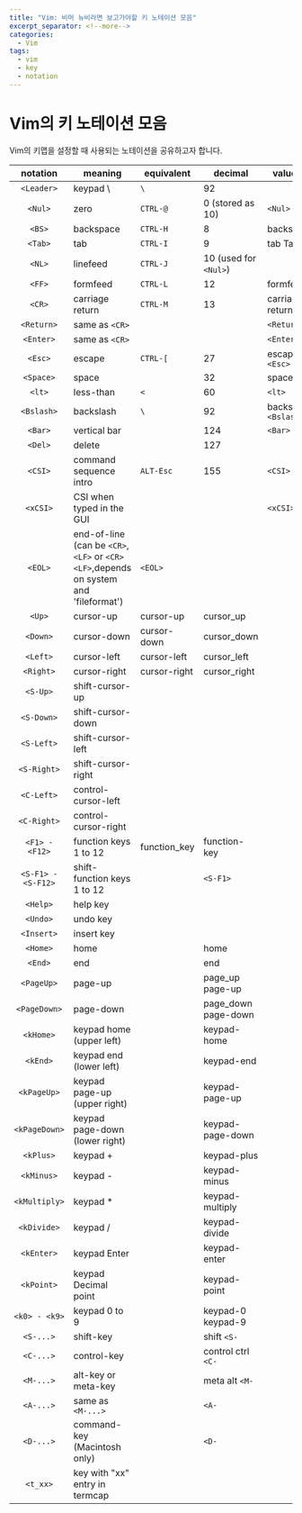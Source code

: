 ```yaml
---
title: "Vim: 비머 뉴비라면 보고가야할 키 노테이션 모음"
excerpt_separator: <!--more-->
categories:
  - Vim 
tags: 
  - vim 
  - key 
  - notation 
---
```


# Vim의 키 노테이션 모음
Vim의 키맵을 설정할 때 사용되는 노테이션을 공유하고자 합니다.
<!--more-->

| notation           | meaning                                                                              | equivalent   | decimal               | value(s)             |
| :--------:         | ---------                                                                            | ------------ | ---------             | ----------           |
| `<Leader>`         | keypad \                                                                             | `\`          | 92                    |                      |
| `<Nul>`            | zero                                                                                 | `CTRL-@`     | 0 (stored as 10)      | `<Nul>`              |
| `<BS>`             | backspace                                                                            | `CTRL-H`     | 8                     | backspace            |
| `<Tab>`            | tab                                                                                  | `CTRL-I`     | 9                     | tab Tab              |
| `<NL>`             | linefeed                                                                             | `CTRL-J`     | 10 (used for `<Nul>`) |                      |
| `<FF>`             | formfeed                                                                             | `CTRL-L`     | 12                    | formfeed             |
| `<CR>`             | carriage return                                                                      | `CTRL-M`     | 13                    | carriage-return      |
| `<Return>`         | same as `<CR>`                                                                       |              |                       | `<Return>`           |
| `<Enter>`          | same as `<CR>`                                                                       |              |                       | `<Enter>`            |
| `<Esc>`            | escape                                                                               | `CTRL-[`     | 27                    | escape `<Esc>`       |
| `<Space>`          | space                                                                                |              | 32                    | space                |
| `<lt>`             | less-than                                                                            | `<`          | 60                    | `<lt>`               |
| `<Bslash>`         | backslash                                                                            | `\`          | 92                    | backslash `<Bslash>` |
| `<Bar>`            | vertical bar                                                                         |              | 124                   | `<Bar>`              |
| `<Del>`            | delete                                                                               |              | 127                   |                      |
| `<CSI>`            | command sequence intro                                                               | `ALT-Esc`    | 155                   | `<CSI>`              |
| `<xCSI>`           | CSI when typed in the GUI                                                            |              |                       | `<xCSI>`             |
| `<EOL>`            | end-of-line (can be `<CR>`, `<LF>` or `<CR><LF>`,depends on system and 'fileformat') | `<EOL>`      |                       |                      |
| `<Up>`             | cursor-up                                                                            | cursor-up    | cursor_up             |                      |
| `<Down>`           | cursor-down                                                                          | cursor-down  | cursor_down           |                      |
| `<Left>`           | cursor-left                                                                          | cursor-left  | cursor_left           |                      |
| `<Right>`          | cursor-right                                                                         | cursor-right | cursor_right          |                      |
| `<S-Up>`           | shift-cursor-up                                                                      |              |                       |                      |
| `<S-Down>`         | shift-cursor-down                                                                    |              |                       |                      |
| `<S-Left>`         | shift-cursor-left                                                                    |              |                       |                      |
| `<S-Right>`        | shift-cursor-right                                                                   |              |                       |                      |
| `<C-Left>`         | control-cursor-left                                                                  |              |                       |                      |
| `<C-Right>`        | control-cursor-right                                                                 |              |                       |                      |
| `<F1> - <F12>`     | function keys 1 to 12                                                                | function_key | function-key          |                      |
| `<S-F1> - <S-F12>` | shift-function keys 1 to 12                                                          |              | `<S-F1>`              |                      |
| `<Help>`           | help key                                                                             |              |                       |                      |
| `<Undo>`           | undo key                                                                             |              |                       |                      |
| `<Insert>`         | insert key                                                                           |              |                       |                      |
| `<Home>`           | home                                                                                 |              | home                  |                      |
| `<End>`            | end                                                                                  |              | end                   |                      |
| `<PageUp>`         | page-up                                                                              |              | page_up page-up       |                      |
| `<PageDown>`       | page-down                                                                            |              | page_down page-down   |                      |
| `<kHome>`          | keypad home (upper left)                                                             |              | keypad-home           |                      |
| `<kEnd>`           | keypad end (lower left)                                                              |              | keypad-end            |                      |
| `<kPageUp>`        | keypad page-up (upper right)                                                         |              | keypad-page-up        |                      |
| `<kPageDown>`      | keypad page-down (lower right)                                                       |              | keypad-page-down      |                      |
| `<kPlus>`          | keypad +                                                                             |              | keypad-plus           |                      |
| `<kMinus>`         | keypad -                                                                             |              | keypad-minus          |                      |
| `<kMultiply>`      | keypad *                                                                             |              | keypad-multiply       |                      |
| `<kDivide>`        | keypad /                                                                             |              | keypad-divide         |                      |
| `<kEnter>`         | keypad Enter                                                                         |              | keypad-enter          |                      |
| `<kPoint>`         | keypad Decimal point                                                                 |              | keypad-point          |                      |
| `<k0> - <k9>`      | keypad 0 to 9                                                                        |              | keypad-0 keypad-9     |                      |
| `<S-...>`          | shift-key                                                                            |              | shift `<S-`           |                      |
| `<C-...>`          | control-key                                                                          |              | control ctrl `<C-`    |                      |
| `<M-...>`          | alt-key or meta-key                                                                  |              | meta alt `<M-`        |                      |
| `<A-...>`          | same as `<M-...>`                                                                    |              | `<A-`                 |                      |
| `<D-...>`          | command-key (Macintosh only)                                                         |              | `<D-`                 |                      |
| `<t_xx>`           | key with "xx" entry in termcap                                                       |              |                       |                      |


